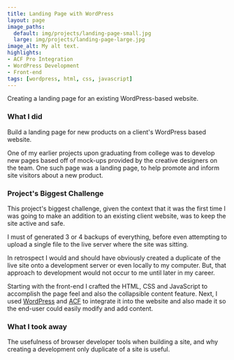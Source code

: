 ```yaml
---
title: Landing Page with WordPress
layout: page
image_paths:
  default: img/projects/landing-page-small.jpg
  large: img/projects/landing-page-large.jpg
image_alt: My alt text.
highlights:
- ACF Pro Integration
- WordPress Development
- Front-end
tags: [wordpress, html, css, javascript]
---
```


Creating a landing page for an existing WordPress-based website.

<!--more-->

### What I did

Build a landing page for new products on a client's WordPress based website.

One of my earlier projects upon graduating from college was to develop new pages based off of mock-ups provided by the creative designers on the team. One such page was a landing page, to help promote and inform site visitors about a new product.

### Project's Biggest Challenge

This project's biggest challenge, given the context that it was the first time I was going to make an addition to an existing client website, was to keep the site active and safe.

I must of generated 3 or 4 backups of everything, before even attempting to upload a single file to the live server where the site was sitting.

In retrospect I would and should have obviously created a duplicate of the live site onto a development server or even locally to my computer. But, that approach to development would not occur to me until later in my career.

Starting with the front-end I crafted the HTML, CSS and JavaScript to accomplish the page feel and also the collapsible content feature. Next, I used [WordPress](https://wordpress.org/) and [ACF](https://www.advancedcustomfields.com/) to integrate it into the website and also made it so the end-user could easily modify and add content. 


### What I took away

The usefulness of browser developer tools when building a site, and why creating a development only duplicate of a site is useful.